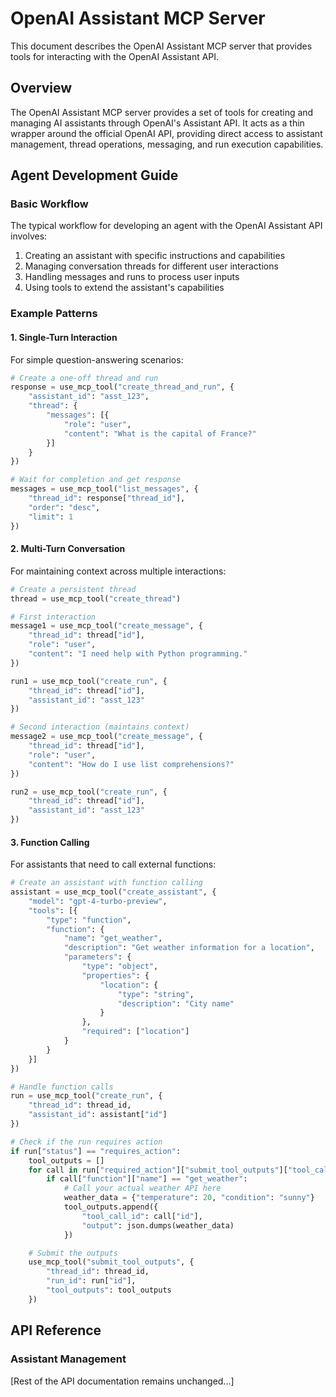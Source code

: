 # OpenAI Assistant MCP Server

This document describes the OpenAI Assistant MCP server that provides tools for interacting with the OpenAI Assistant API.

## Overview

The OpenAI Assistant MCP server provides a set of tools for creating and managing AI assistants through OpenAI's Assistant API. It acts as a thin wrapper around the official OpenAI API, providing direct access to assistant management, thread operations, messaging, and run execution capabilities.

## Agent Development Guide

### Basic Workflow

The typical workflow for developing an agent with the OpenAI Assistant API involves:

1. Creating an assistant with specific instructions and capabilities
2. Managing conversation threads for different user interactions
3. Handling messages and runs to process user inputs
4. Using tools to extend the assistant's capabilities

### Example Patterns

#### 1. Single-Turn Interaction

For simple question-answering scenarios:

```python
# Create a one-off thread and run
response = use_mcp_tool("create_thread_and_run", {
    "assistant_id": "asst_123",
    "thread": {
        "messages": [{
            "role": "user",
            "content": "What is the capital of France?"
        }]
    }
})

# Wait for completion and get response
messages = use_mcp_tool("list_messages", {
    "thread_id": response["thread_id"],
    "order": "desc",
    "limit": 1
})
```

#### 2. Multi-Turn Conversation

For maintaining context across multiple interactions:

```python
# Create a persistent thread
thread = use_mcp_tool("create_thread")

# First interaction
message1 = use_mcp_tool("create_message", {
    "thread_id": thread["id"],
    "role": "user",
    "content": "I need help with Python programming."
})

run1 = use_mcp_tool("create_run", {
    "thread_id": thread["id"],
    "assistant_id": "asst_123"
})

# Second interaction (maintains context)
message2 = use_mcp_tool("create_message", {
    "thread_id": thread["id"],
    "role": "user",
    "content": "How do I use list comprehensions?"
})

run2 = use_mcp_tool("create_run", {
    "thread_id": thread["id"],
    "assistant_id": "asst_123"
})
```

#### 3. Function Calling

For assistants that need to call external functions:

```python
# Create an assistant with function calling
assistant = use_mcp_tool("create_assistant", {
    "model": "gpt-4-turbo-preview",
    "tools": [{
        "type": "function",
        "function": {
            "name": "get_weather",
            "description": "Get weather information for a location",
            "parameters": {
                "type": "object",
                "properties": {
                    "location": {
                        "type": "string",
                        "description": "City name"
                    }
                },
                "required": ["location"]
            }
        }
    }]
})

# Handle function calls
run = use_mcp_tool("create_run", {
    "thread_id": thread_id,
    "assistant_id": assistant["id"]
})

# Check if the run requires action
if run["status"] == "requires_action":
    tool_outputs = []
    for call in run["required_action"]["submit_tool_outputs"]["tool_calls"]:
        if call["function"]["name"] == "get_weather":
            # Call your actual weather API here
            weather_data = {"temperature": 20, "condition": "sunny"}
            tool_outputs.append({
                "tool_call_id": call["id"],
                "output": json.dumps(weather_data)
            })

    # Submit the outputs
    use_mcp_tool("submit_tool_outputs", {
        "thread_id": thread_id,
        "run_id": run["id"],
        "tool_outputs": tool_outputs
    })
```

## API Reference

### Assistant Management

[Rest of the API documentation remains unchanged...]
